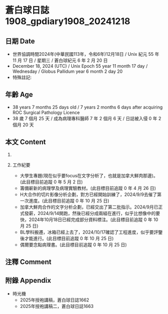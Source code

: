 [_metadata_:encoding]: - "utf-8"
[_metadata_:language]: - "zh-Hant-TW"
[_metadata_:fileformat]: - "markdown"
[_metadata_:MIME_type]: - "text/plain"
[_metadata_:markdown_version]: - "commonmark version 0.30"
[_metadata_:markdown_spec]: - "https://spec.commonmark.org/0.30/"

# 蒼白球日誌1908_gpdiary1908_20241218 #

## 日期 Date ##

* 世界協調時間2024年(中華民國113年，令和6年)12月18日 / Unix 紀元 55 年 11 月 17 日 / 星期三 / 蒼白球紀元 6 年 2 月 20 日
* December 18, 2024 (UTC) / Unix Epoch 55 year 11 month 17 day / Wednesday / Globus Pallidum year 6 month 2 day 20
* 特殊註記:

## 年齡 Age ##

* 38 years 7 months 25 days old / 7 years 2 months 6 days after acquiring ROC Surgical Pathology Licence
* 38 歲 7 個月 25 天 / 成為病理專科醫師 7 年 2 個月 6 天 / 日誌被入侵 0 年 2 個月 20 天

## 本文 Content ##

1. 

2. 工作紀要

    - 大學生專題(現在似乎要focus在文字分析了，也就是加拿大鮮肉那邊)。(此目標目前追蹤 0 年 5 月 2 日)
    - 籌備嶄新的病理學及病理實驗教材。(此目標目前追蹤 0 年 4 月 26 日)
    - H大合作的切片影像分析企劃，對方已經開始訓練了，2024/9/9去催了第一次進度。(此目標目前追蹤 0 年 10 月 25 日)
    - 加拿大鮮肉合作的文字分析企劃，已經交出了第二批指示。2024/9月已正式發薪，2024/9/14開跑，然後已經分成兩組在進行，似乎比想像中的要快，2024年10月18日已經完成部分資料標注。(此目標目前追蹤 0 年 10 月 25 日)
    - BL學科搬遷，冰箱已經上去了，2024/10/17確認了工程進度，似乎要評鑒後才能進行。(此目標目前追蹤 0 年 10 月 25 日)
    - 偶爾要念點病理書。(此目標目前追蹤 0 年 10 月 25 日)

## 注釋 Comment ##


## 附錄 Appendix ##

* 時光機
    - 2025年授袍講稿，蒼白球日誌1662
    - 2025年授袍講稿二，蒼白球日誌1663
